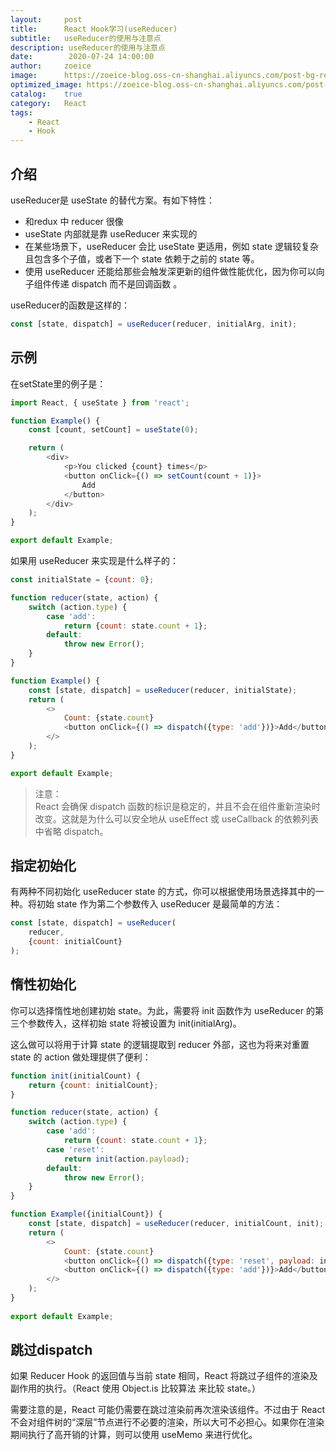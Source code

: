 ```yaml
---
layout:     post
title:      React Hook学习(useReducer)
subtitle:   useReducer的使用与注意点
description: useReducer的使用与注意点
date:        2020-07-24 14:00:00
author:     zoeice
image:      https://zoeice-blog.oss-cn-shanghai.aliyuncs.com/post-bg-react.jpg
optimized_image: https://zoeice-blog.oss-cn-shanghai.aliyuncs.com/post-bg-react.jpg?x-oss-process=image/resize,w_380
catalog:    true
category:   React
tags:
    - React
    - Hook
---
```


## 介绍
useReducer是 useState 的替代方案。有如下特性：

- 和redux 中 reducer 很像
- useState 内部就是靠 useReducer 来实现的
- 在某些场景下，useReducer 会比 useState 更适用，例如 state 逻辑较复杂且包含多个子值，或者下一个 state 依赖于之前的 state 等。
- 使用 useReducer 还能给那些会触发深更新的组件做性能优化，因为你可以向子组件传递 dispatch 而不是回调函数 。

useReducer的函数是这样的：
```javascript
const [state, dispatch] = useReducer(reducer, initialArg, init);
```

## 示例

在setState里的例子是：
```javascript
import React, { useState } from 'react';

function Example() {
	const [count, setCount] = useState(0);

	return (
        <div>
            <p>You clicked {count} times</p>
            <button onClick={() => setCount(count + 1)}>
                Add
            </button>
        </div>
	);
}

export default Example;
```

如果用 useReducer 来实现是什么样子的：
```javascript
const initialState = {count: 0};

function reducer(state, action) {
    switch (action.type) {
        case 'add':
            return {count: state.count + 1};
        default:
            throw new Error();
    }
}

function Example() {
    const [state, dispatch] = useReducer(reducer, initialState);
    return (
        <>
            Count: {state.count}
            <button onClick={() => dispatch({type: 'add'})}>Add</button>
        </>
    );
}

export default Example;
```

>注意：<br>React 会确保 dispatch 函数的标识是稳定的，并且不会在组件重新渲染时改变。这就是为什么可以安全地从 useEffect 或 useCallback 的依赖列表中省略 dispatch。

## 指定初始化
有两种不同初始化 useReducer state 的方式，你可以根据使用场景选择其中的一种。将初始 state 作为第二个参数传入 useReducer 是最简单的方法：
```javascript
const [state, dispatch] = useReducer(
    reducer,
    {count: initialCount}
);
```

## 惰性初始化
你可以选择惰性地创建初始 state。为此，需要将 init 函数作为 useReducer 的第三个参数传入，这样初始 state 将被设置为 init(initialArg)。

这么做可以将用于计算 state 的逻辑提取到 reducer 外部，这也为将来对重置 state 的 action 做处理提供了便利：

```javascript
function init(initialCount) {
    return {count: initialCount};
}

function reducer(state, action) {
    switch (action.type) {
        case 'add':
            return {count: state.count + 1};
        case 'reset':
            return init(action.payload);
        default:
            throw new Error();
    }
}

function Example({initialCount}) {
    const [state, dispatch] = useReducer(reducer, initialCount, init);
    return (
        <>
            Count: {state.count}
            <button onClick={() => dispatch({type: 'reset', payload: initialCount})}>Reset</button>
            <button onClick={() => dispatch({type: 'add'})}>Add</button>
        </>
    );
}
    
export default Example;
```

## 跳过dispatch
如果 Reducer Hook 的返回值与当前 state 相同，React 将跳过子组件的渲染及副作用的执行。（React 使用 Object.is 比较算法 来比较 state。）

需要注意的是，React 可能仍需要在跳过渲染前再次渲染该组件。不过由于 React 不会对组件树的“深层”节点进行不必要的渲染，所以大可不必担心。如果你在渲染期间执行了高开销的计算，则可以使用 useMemo 来进行优化。

